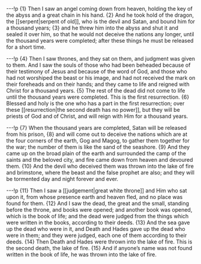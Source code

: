 ---!p
{1} Then I saw an angel coming down from heaven, holding the key of
the abyss and a great chain in his hand. {2} And he took hold of the dragon, the [[serpent|serpent of old]], who is the devil and Satan, and bound him for a thousand years; {3} and he threw him into the abyss and shut it and sealed it over him, so that he would not deceive the nations any longer, until the thousand years were completed; after these things he must be released for a short time.

---!p
{4} Then I saw thrones, and they sat on them, and judgment was given to them. And I saw the souls of those who had been beheaded because of their testimony of Jesus and because of the word of God, and those who had not worshiped the beast or his image, and had not received the mark on their foreheads and on their hands; and they came to life and reigned with Christ for a thousand years. {5} The rest of the dead did not come to life until the thousand years were completed. This is the first resurrection. {6} Blessed and holy is the one who has a part in the first resurrection; over these [[resurrection|the second death has no power]], but they will be priests of God and of Christ, and will reign with Him for a thousand years.

---!p
{7} When the thousand years are completed, Satan will be released from his prison, {8} and will come out to deceive the nations which are at the four corners of the earth, Gog and Magog, to gather them together for the war; the number of them is like the sand of the seashore. {9} And they came up on the broad plain of the earth and surrounded the camp of the saints and the beloved city, and fire came down from heaven and devoured them. {10} And the devil who deceived them was thrown into the lake of fire and brimstone, where the beast and the false prophet are also; and they will be tormented day and night forever and ever.

---!p
{11} Then I saw a [[judgement|great white throne]] and Him who sat upon it, from whose presence earth and heaven fled, and no place was found for them. {12} And I saw the dead, the great and the small, standing before the throne, and books were opened; and another book was opened, which is the book of life; and the dead were judged from the things which were written in the books, according to their deeds. {13} And the sea gave up the dead who were in it, and Death and Hades gave up the dead who were in them; and they were judged, each one of them according to their deeds. {14} Then Death and Hades were thrown into the lake of fire. This is the second death, the lake of fire. {15} And if anyone’s name was not found written in the book of life, he was thrown into the lake of fire.
